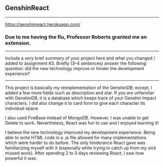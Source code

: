 ## GenshinReact

---
https://genshinreact.herokuapp.com/

### Due to me having the flu, Professor Roberts granted me an extension.

---

Include a very brief summary of your project here and what you changed / added to assignment #3. Briefly (3–4 sentences) answer the following question: did the new technology improve or hinder the development experience?

---

This project is basically my reimplementation of the GenshinDB; except, I added a few more fields such as description and star. If you are unfamiliar with GenshinDB, it is a database which keeps track of your Genshin Impact characters. I did also change it to card form to give each character its individual space.

I also used FireBase instead of MongoDB. However, I was unable to get Delete to work. Nevertheless, React was fun to use and I enjoyed learning it! 

I believe the new technology improved my development experience. Being able to write HTML code in a .js file allowed for many implementations which were harder to do before. The only hinderance React gave was familiarizing myself with it (especially while trying to catch up from my sick missed work). After spending 2 to 3 days reviewing React, I saw how powerful it was.


